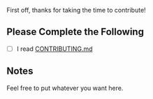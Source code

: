 First off, thanks for taking the time to contribute!

## Please Complete the Following

- [ ] I read [CONTRIBUTING.md](https://github.com/Cyclenerd/google-cloud-iam/blob/master/CONTRIBUTING.md)

## Notes

Feel free to put whatever you want here.